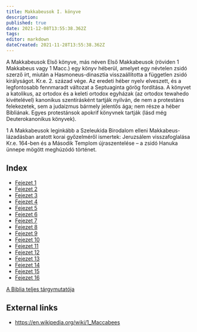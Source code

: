 ```yaml
---
title: Makkabeusok I. könyve
description: 
published: true
date: 2021-12-08T13:55:38.362Z
tags: 
editor: markdown
dateCreated: 2021-11-28T13:55:38.362Z
---
```


A Makkabeusok Első könyve, más néven Első Makkabeusok (röviden 1 Makkabeus vagy 1 Macc.) egy könyv héberül, amelyet egy névtelen zsidó szerző írt, miután a Hasmoneus-dinasztia visszaállította a független zsidó királyságot. Kr.e. 2. század vége. Az eredeti héber nyelv elveszett, és a legfontosabb fennmaradt változat a Septuaginta görög fordítása. A könyvet a katolikus, az ortodox és a keleti ortodox egyházak (az ortodox tewahedo kivételével) kanonikus szentírásként tartják nyilván, de nem a protestáns felekezetek, sem a judaizmus bármely jelentős ága; nem része a héber Bibliának. Egyes protestánsok apokrif könyvnek tartják (lásd még Deuterokanonikus könyvek).

1 A Makkabeusok leginkább a Szeleukida Birodalom elleni Makkabeus-lázadásban aratott korai győzelméről ismertek: Jeruzsálem visszafoglalása Kr.e. 164-ben és a Második Templom újraszentelése – a zsidó Hanuka ünnepe mögött meghúzódó történet. 

## Index

- [Fejezet 1](/hu/Bible/1_Maccabees/1)
- [Fejezet 2](/hu/Bible/1_Maccabees/2)
- [Fejezet 3](/hu/Bible/1_Maccabees/3)
- [Fejezet 4](/hu/Bible/1_Maccabees/4)
- [Fejezet 5](/hu/Bible/1_Maccabees/5)
- [Fejezet 6](/hu/Bible/1_Maccabees/6)
- [Fejezet 7](/hu/Bible/1_Maccabees/7)
- [Fejezet 8](/hu/Bible/1_Maccabees/8)
- [Fejezet 9](/hu/Bible/1_Maccabees/9)
- [Fejezet 10](/hu/Bible/1_Maccabees/10)
- [Fejezet 11](/hu/Bible/1_Maccabees/11)
- [Fejezet 12](/hu/Bible/1_Maccabees/12)
- [Fejezet 13](/hu/Bible/1_Maccabees/13)
- [Fejezet 14](/hu/Bible/1_Maccabees/14)
- [Fejezet 15](/hu/Bible/1_Maccabees/15)
- [Fejezet 16](/hu/Bible/1_Maccabees/16)



[A Biblia teljes tárgymutatója](/hu/index/bible)


## External links

- https://en.wikipedia.org/wiki/1_Maccabees